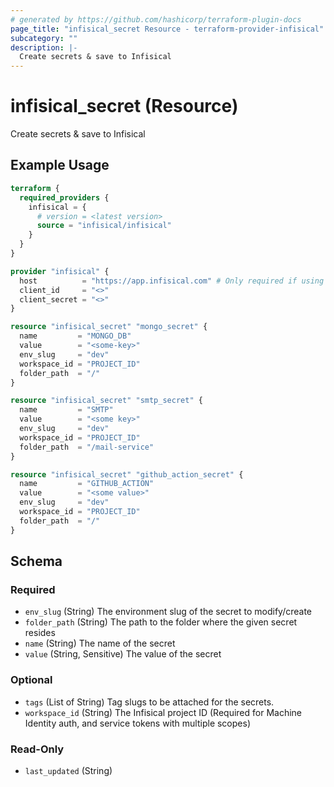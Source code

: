 ```yaml
---
# generated by https://github.com/hashicorp/terraform-plugin-docs
page_title: "infisical_secret Resource - terraform-provider-infisical"
subcategory: ""
description: |-
  Create secrets & save to Infisical
---
```


# infisical_secret (Resource)

Create secrets & save to Infisical

## Example Usage

```terraform
terraform {
  required_providers {
    infisical = {
      # version = <latest version>
      source = "infisical/infisical"
    }
  }
}

provider "infisical" {
  host          = "https://app.infisical.com" # Only required if using self hosted instance of Infisical, default is https://app.infisical.com
  client_id     = "<>"
  client_secret = "<>"
}

resource "infisical_secret" "mongo_secret" {
  name         = "MONGO_DB"
  value        = "<some-key>"
  env_slug     = "dev"
  workspace_id = "PROJECT_ID"
  folder_path  = "/"
}

resource "infisical_secret" "smtp_secret" {
  name         = "SMTP"
  value        = "<some key>"
  env_slug     = "dev"
  workspace_id = "PROJECT_ID"
  folder_path  = "/mail-service"
}

resource "infisical_secret" "github_action_secret" {
  name         = "GITHUB_ACTION"
  value        = "<some value>"
  env_slug     = "dev"
  workspace_id = "PROJECT_ID"
  folder_path  = "/"
}
```

<!-- schema generated by tfplugindocs -->
## Schema

### Required

- `env_slug` (String) The environment slug of the secret to modify/create
- `folder_path` (String) The path to the folder where the given secret resides
- `name` (String) The name of the secret
- `value` (String, Sensitive) The value of the secret

### Optional

- `tags` (List of String) Tag slugs to be attached for the secrets.
- `workspace_id` (String) The Infisical project ID (Required for Machine Identity auth, and service tokens with multiple scopes)

### Read-Only

- `last_updated` (String)
